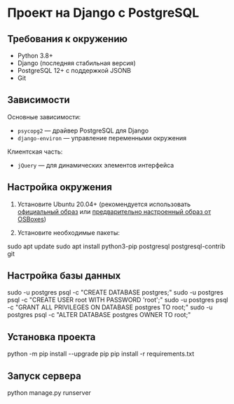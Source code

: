 # Проект на Django с PostgreSQL

## Требования к окружению

- Python 3.8+
- Django (последняя стабильная версия)
- PostgreSQL 12+ с поддержкой JSONB
- Git

## Зависимости

Основные зависимости:
- `psycopg2` — драйвер PostgreSQL для Django
- `django-environ` — управление переменными окружения

Клиентская часть:
- `jQuery` — для динамических элементов интерфейса

## Настройка окружения

1. Установите Ubuntu 20.04+ (рекомендуется использовать [официальный образ](https://ubuntu.com/download) или [предварительно настроенный образ от OSBoxes](https://www.osboxes.org/ubuntu/))

2. Установите необходимые пакеты:

sudo apt update
sudo apt install python3-pip postgresql postgresql-contrib git

## Настройка базы данных
sudo -u postgres psql -c "CREATE DATABASE postgres;"
sudo -u postgres psql -c "CREATE USER root WITH PASSWORD 'root';"
sudo -u postgres psql -c "GRANT ALL PRIVILEGES ON DATABASE postgres TO root;"
sudo -u postgres psql -c "ALTER DATABASE postgres OWNER TO root;"

## Установка проекта

python -m pip install --upgrade pip
pip install -r requirements.txt

## Запуск сервера

python manage.py runserver
